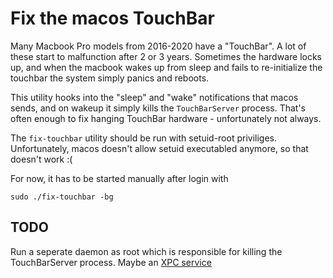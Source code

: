 # Fix the macos TouchBar

Many Macbook Pro models from 2016-2020 have a "TouchBar". A lot of these start to
malfunction after 2 or 3 years. Sometimes the hardware locks up, and when the
macbook wakes up from sleep and fails to re-initialize the touchbar the
system simply panics and reboots.

This utility hooks into the "sleep" and "wake" notifications that macos sends,
and on wakeup it simply kills the `TouchBarServer` process. That's often
enough to fix hanging TouchBar hardware - unfortunately not always.

The `fix-touchbar` utility should be run with setuid-root priviliges. Unfortunately,
macos doesn't allow setuid executabled anymore, so that doesn't work :(

For now, it has to be started manually after login with

```
sudo ./fix-touchbar -bg
```

## TODO

Run a seperate daemon as root which is responsible for killing the TouchBarServer
process. Maybe an
[XPC service](https://developer.apple.com/library/archive/documentation/MacOSX/Conceptual/BPSystemStartup/Chapters/CreatingXPCServices.html)


